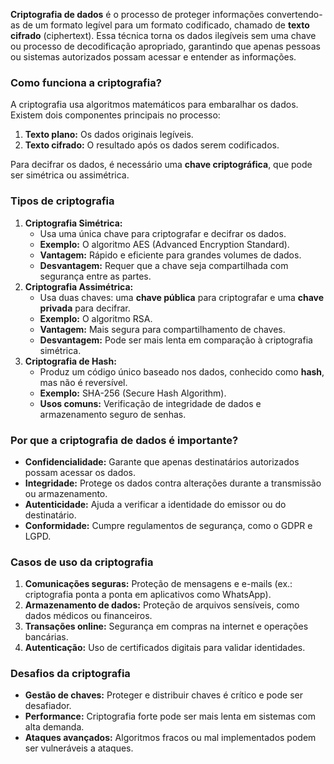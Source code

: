 **Criptografia de dados** é o processo de proteger informações convertendo-as de um formato legível para um formato codificado, chamado de **texto cifrado** (ciphertext). Essa técnica torna os dados ilegíveis sem uma chave ou processo de decodificação apropriado, garantindo que apenas pessoas ou sistemas autorizados possam acessar e entender as informações.

### **Como funciona a criptografia?**

A criptografia usa algoritmos matemáticos para embaralhar os dados. Existem dois componentes principais no processo:

1. **Texto plano:** Os dados originais legíveis.
2. **Texto cifrado:** O resultado após os dados serem codificados.

Para decifrar os dados, é necessário uma **chave criptográfica**, que pode ser simétrica ou assimétrica.

### **Tipos de criptografia**

1. **Criptografia Simétrica:**
    - Usa uma única chave para criptografar e decifrar os dados.
    - **Exemplo:** O algoritmo AES (Advanced Encryption Standard).
    - **Vantagem:** Rápido e eficiente para grandes volumes de dados.
    - **Desvantagem:** Requer que a chave seja compartilhada com segurança entre as partes.
2. **Criptografia Assimétrica:**
    - Usa duas chaves: uma **chave pública** para criptografar e uma **chave privada** para decifrar.
    - **Exemplo:** O algoritmo RSA.
    - **Vantagem:** Mais segura para compartilhamento de chaves.
    - **Desvantagem:** Pode ser mais lenta em comparação à criptografia simétrica.
3. **Criptografia de Hash:**
    - Produz um código único baseado nos dados, conhecido como **hash**, mas não é reversível.
    - **Exemplo:** SHA-256 (Secure Hash Algorithm).
    - **Usos comuns:** Verificação de integridade de dados e armazenamento seguro de senhas.

### **Por que a criptografia de dados é importante?**

- **Confidencialidade:** Garante que apenas destinatários autorizados possam acessar os dados.
- **Integridade:** Protege os dados contra alterações durante a transmissão ou armazenamento.
- **Autenticidade:** Ajuda a verificar a identidade do emissor ou do destinatário.
- **Conformidade:** Cumpre regulamentos de segurança, como o GDPR e LGPD.

### **Casos de uso da criptografia**

1. **Comunicações seguras:** Proteção de mensagens e e-mails (ex.: criptografia ponta a ponta em aplicativos como WhatsApp).
2. **Armazenamento de dados:** Proteção de arquivos sensíveis, como dados médicos ou financeiros.
3. **Transações online:** Segurança em compras na internet e operações bancárias.
4. **Autenticação:** Uso de certificados digitais para validar identidades.

### **Desafios da criptografia**

- **Gestão de chaves:** Proteger e distribuir chaves é crítico e pode ser desafiador.
- **Performance:** Criptografia forte pode ser mais lenta em sistemas com alta demanda.
- **Ataques avançados:** Algoritmos fracos ou mal implementados podem ser vulneráveis a ataques.




